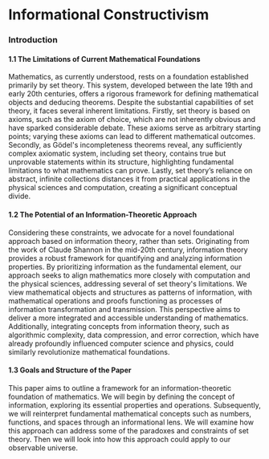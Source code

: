 # Informational Constructivism

### Introduction

#### 1.1 The Limitations of Current Mathematical Foundations

Mathematics, as currently understood, rests on a foundation established primarily by set theory. This system, developed between the late 19th and early 20th centuries, offers a rigorous framework for defining mathematical objects and deducing theorems. Despite the substantial capabilities of set theory, it faces several inherent limitations. Firstly, set theory is based on axioms, such as the axiom of choice, which are not inherently obvious and have sparked considerable debate. These axioms serve as arbitrary starting points; varying these axioms can lead to different mathematical outcomes. Secondly, as Gödel's incompleteness theorems reveal, any sufficiently complex axiomatic system, including set theory, contains true but unprovable statements within its structure, highlighting fundamental limitations to what mathematics can prove. Lastly, set theory’s reliance on abstract, infinite collections distances it from practical applications in the physical sciences and computation, creating a significant conceptual divide.

#### 1.2 The Potential of an Information-Theoretic Approach

Considering these constraints, we advocate for a novel foundational approach based on information theory, rather than sets. Originating from the work of Claude Shannon in the mid-20th century, information theory provides a robust framework for quantifying and analyzing information properties. By prioritizing information as the fundamental element, our approach seeks to align mathematics more closely with computation and the physical sciences, addressing several of set theory's limitations. We view mathematical objects and structures as patterns of information, with mathematical operations and proofs functioning as processes of information transformation and transmission. This perspective aims to deliver a more integrated and accessible understanding of mathematics. Additionally, integrating concepts from information theory, such as algorithmic complexity, data compression, and error correction, which have already profoundly influenced computer science and physics, could similarly revolutionize mathematical foundations.

#### 1.3 Goals and Structure of the Paper

This paper aims to outline a framework for an information-theoretic foundation of mathematics. We will begin by defining the concept of information, exploring its essential properties and operations. Subsequently, we will reinterpret fundamental mathematical concepts such as numbers, functions, and spaces through an informational lens. We will examine how this approach can address some of the paradoxes and constraints of set theory. Then we will look into how this approach could apply to our observable universe.

